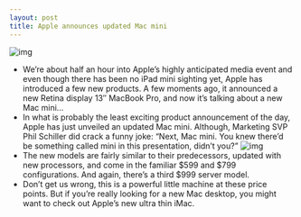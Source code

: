```yaml
---
layout: post
title: Apple announces updated Mac mini
---
```

![img](http://media.idownloadblog.com/wp-content/uploads/2012/10/Mac-Mini-design.jpg)
* We’re about half an hour into Apple’s highly anticipated media event and even though there has been no iPad mini sighting yet, Apple has introduced a few new products. A few moments ago, it announced a new Retina display 13″ MacBook Pro, and now it’s talking about a new Mac mini…
* In what is probably the least exciting product announcement of the day, Apple has just unveiled an updated Mac mini. Although, Marketing SVP Phil Schiller did crack a funny joke: “Next, Mac mini. You knew there’d be something called mini in this presentation, didn’t you?”
![img](http://media.idownloadblog.com/wp-content/uploads/2012/10/Mac-Mini-internals.png)
* The new models are fairly similar to their predecessors, updated with new processors, and come in the familiar $599 and $799 configurations. And again, there’s a third $999 server model.
* Don’t get us wrong, this is a powerful little machine at these price points. But if you’re really looking for a new Mac desktop, you might want to check out Apple’s new ultra thin iMac.

